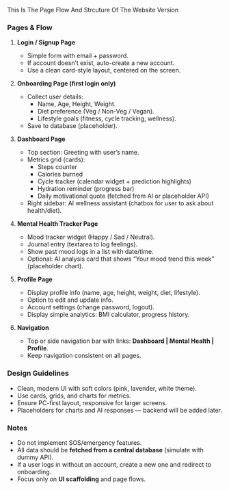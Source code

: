 This Is The Page Flow And Strcuture Of The Website Version

### Pages & Flow

1. **Login / Signup Page**
   - Simple form with email + password.
   - If account doesn’t exist, auto-create a new account.
   - Use a clean card-style layout, centered on the screen.

2. **Onboarding Page (first login only)**
   - Collect user details:
     - Name, Age, Height, Weight.
     - Diet preference (Veg / Non-Veg / Vegan).
     - Lifestyle goals (fitness, cycle tracking, wellness).
   - Save to database (placeholder).

3. **Dashboard Page**
   - Top section: Greeting with user’s name.
   - Metrics grid (cards):
     - Steps counter
     - Calories burned
     - Cycle tracker (calendar widget + prediction highlights)
     - Hydration reminder (progress bar)
     - Daily motivational quote (fetched from AI or placeholder API)
   - Right sidebar: AI wellness assistant (chatbox for user to ask about health/diet).

4. **Mental Health Tracker Page**
   - Mood tracker widget (Happy / Sad / Neutral).
   - Journal entry (textarea to log feelings).
   - Show past mood logs in a list with date/time.
   - Optional: AI analysis card that shows “Your mood trend this week” (placeholder chart).

5. **Profile Page**
   - Display profile info (name, age, height, weight, diet, lifestyle).
   - Option to edit and update info.
   - Account settings (change password, logout).
   - Display simple analytics: BMI calculator, progress history.

6. **Navigation**
   - Top or side navigation bar with links: **Dashboard | Mental Health | Profile**.
   - Keep navigation consistent on all pages.

### Design Guidelines
- Clean, modern UI with soft colors (pink, lavender, white theme).
- Use cards, grids, and charts for metrics.
- Ensure PC-first layout, responsive for larger screens.
- Placeholders for charts and AI responses — backend will be added later.

### Notes
- Do not implement SOS/emergency features.
- All data should be **fetched from a central database** (simulate with dummy API).
- If a user logs in without an account, create a new one and redirect to onboarding.
- Focus only on **UI scaffolding** and page flows.
